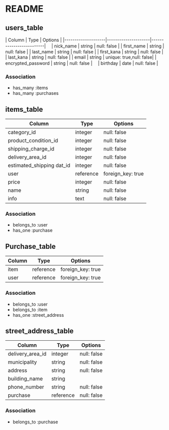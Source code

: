 # README



## users_table

| Column             | Type                | Options                 |
|--------------------|---------------------|-------------------------|　
| nick_name          | string              | null: false             |
| first_name         | string              | null: false             |
| last_name          | string              | null: false             |
| first_kana         | string              | null: false             |
| last_kana          | string              | null: false             |
| email              | string              | unique: true,null: false|
| encrypted_password | string              | null: false             |　
| birthday           | date                | null: false             |　


### Association

* has_many  :items
* has_many  :purchases


## items_table

| Column                              | Type       | Options           |
|-------------------------------------|------------|-------------------|
| category_id                         | integer    | null: false       |
| product_condition_id                | integer    | null: false       |
| shipping_charge_id                  | integer    | null: false  　　  | 
| delivery_area_id                    | integer    | null: false       |
| estimated_shipping dat_id           | integer    | null: false       |
| user                     　　　      | reference  | foreign_key: true |
| price                     　　　     | integer    | null: false       |
| name                     　　　      | string     | null: false       |
| info                      　　　     | text       | null: false       |


### Association
- belongs_to :user
- has_one    :purchase

## Purchase_table

| Column      | Type      | Options           |
|-------------|-----------|-------------------|
| item        | reference | foreign_key: true |
| user        | reference | foreign_key: true |

### Association
- belongs_to :user
- belongs_to :item
- has_one :street_address


## street_address_table


| Column                              | Type       | Options           |
|-------------------------------------|------------|-------------------|
| delivery_area_id                    | integer    | null: false       |
| municipality                        | string     | null: false       |
| address                             | string     | null: false       |　　　
| building_name                       | string     |                   |
| phone_number                        | string     | null: false       |　
| purchase                            | reference  | null: false       |　　　


### Association

- belongs_to :purchase 